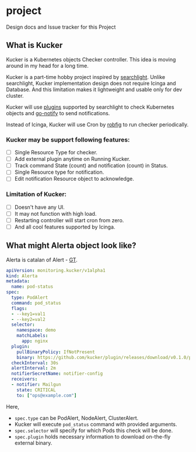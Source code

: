 # project
Design docs and Issue tracker for this Project

## What is Kucker

Kucker is a Kubernetes objects Checker controller. This idea is moving around in my head for a long time. 

Kucker is a part-time hobby project inspired by [searchlight](https://github.com/appscode/searchlight). Unlike searchlight, Kucker implementation design does not require Icinga and Database. And this limitation makes it lightweight and usable only for dev cluster.

Kucker will use [plugins](https://github.com/appscode/searchlight/tree/master/plugins) supported by searchlight to check Kubernetes objects and [go-notify](https://github.com/appscode/go-notify) to send notifications.

Instead of Icinga, Kucker will use Cron by [robfig](https://github.com/robfig/cron) to run checker periodically.

### Kucker may be support following features:

- [ ] Single Resource Type for checker.
- [ ] Add external plugin anytime on Running Kucker.
- [ ] Track command State (count) and notification (count) in Status.
- [ ] Single Resource type for notification.
- [ ] Edit notification Resource object to acknowledge.

### Limitation of Kucker:

- [ ] Doesn't have any UI.
- [ ] It may not function with high load.
- [ ] Restarting controller will start cron from zero.
- [ ] And all cool features supported by Icinga.

## What might Alerta object look like?

Alerta is catalan of Alert - [GT](https://translate.google.com/#auto/ca/alert).

```yaml
apiVersion: monitoring.kucker/v1alpha1
kind: Alerta
metadata:
  name: pod-status
spec:
  type: PodAlert
  command: pod_status
  flags:
  - --key1=val1
  - --key2=val2
  selector:
    namespace: demo
    matchLabels:
      app: nginx
  plugin:
    pullBinaryPolicy: IfNotPresent
    binary: https://github.com/kucker/plugin/releases/download/v0.1.0/pod_status
  checkInterval: 30s
  alertInterval: 2m
  notifierSecretName: notifier-config
  receivers:
  - notifier: Mailgun
    state: CRITICAL
    to: ["ops@example.com"]
```

Here,
 - `spec.type` can be PodAlert, NodeAlert, ClusterAlert.
 - Kucker will execute `pod_status` command with provided arguments. 
 - `spec.selector` will specify for which Pods this check will be done.
 - `spec.plugin` holds necessary information to download on-the-fly external binary.
